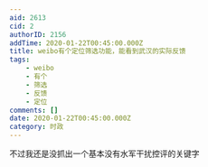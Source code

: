 ```yaml
---
aid: 2613
cid: 2
authorID: 2156
addTime: 2020-01-22T00:45:00.000Z
title: weibo有个定位筛选功能，能看到武汉的实际反馈
tags:
    - weibo
    - 有个
    - 筛选
    - 反馈
    - 定位
comments: []
date: 2020-01-22T00:45:00.000Z
category: 时政
---
```


不过我还是没抓出一个基本没有水军干扰控评的关键字
